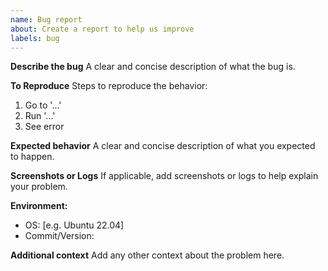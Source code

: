 ```yaml
---
name: Bug report
about: Create a report to help us improve
labels: bug
---
```


**Describe the bug**
A clear and concise description of what the bug is.

**To Reproduce**
Steps to reproduce the behavior:
1. Go to '...'
2. Run '...'
3. See error

**Expected behavior**
A clear and concise description of what you expected to happen.

**Screenshots or Logs**
If applicable, add screenshots or logs to help explain your problem.

**Environment:**
- OS: [e.g. Ubuntu 22.04]
- Commit/Version:

**Additional context**
Add any other context about the problem here.
